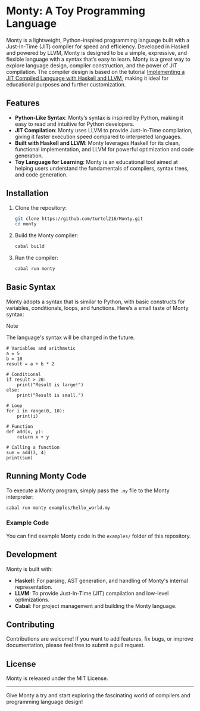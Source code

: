# Monty: A Toy Programming Language

Monty is a lightweight, Python-inspired programming language built with a Just-In-Time (JIT) compiler for speed and efficiency. Developed in Haskell and powered by LLVM, Monty is designed to be a simple, expressive, and flexible language with a syntax that’s easy to learn. Monty is a great way to explore language design, compiler construction, and the power of JIT compilation. The compiler design is based on the tutorial [Implementing a JIT Compiled Language with Haskell and LLVM](https://smunix.github.io/www.stephendiehl.com/llvm/index.html), making it ideal for educational purposes and further customization.

## Features

- **Python-Like Syntax**: Monty’s syntax is inspired by Python, making it easy to read and intuitive for Python developers.
- **JIT Compilation**: Monty uses LLVM to provide Just-In-Time compilation, giving it faster execution speed compared to interpreted languages.
- **Built with Haskell and LLVM**: Monty leverages Haskell for its clean, functional implementation, and LLVM for powerful optimization and code generation.
- **Toy Language for Learning**: Monty is an educational tool aimed at helping users understand the fundamentals of compilers, syntax trees, and code generation.

## Installation

1. Clone the repository:
   ```bash
   git clone https://github.com/turtel216/Monty.git
   cd monty
   ```

2. Build the Monty compiler:
   ```bash
   cabal build
   ```

3. Run the compiler:
   ```bash
   cabal run monty
   ```

## Basic Syntax

Monty adopts a syntax that is similar to Python, with basic constructs for variables, conditionals, loops, and functions. Here’s a small taste of Monty syntax:

> [!NOTE]  
> The language's syntax will be changed in the future.

```monty
# Variables and arithmetic
a = 5
b = 10
result = a + b * 2

# Conditional
if result > 20:
    print("Result is large!")
else:
    print("Result is small.")

# Loop
for i in range(0, 10):
    print(i)

# Function
def add(x, y):
    return x + y

# Calling a function
sum = add(3, 4)
print(sum)
```

## Running Monty Code

To execute a Monty program, simply pass the `.my` file to the Monty interpreter:

```bash
cabal run monty examples/hello_world.my
```

### Example Code

You can find example Monty code in the `examples/` folder of this repository.

## Development

Monty is built with:

- **Haskell**: For parsing, AST generation, and handling of Monty's internal representation.
- **LLVM**: To provide Just-In-Time (JIT) compilation and low-level optimizations.
- **Cabal**: For project management and building the Monty language.

## Contributing

Contributions are welcome! If you want to add features, fix bugs, or improve documentation, please feel free to submit a pull request.

## License

Monty is released under the MIT License.

---

Give Monty a try and start exploring the fascinating world of compilers and programming language design!

